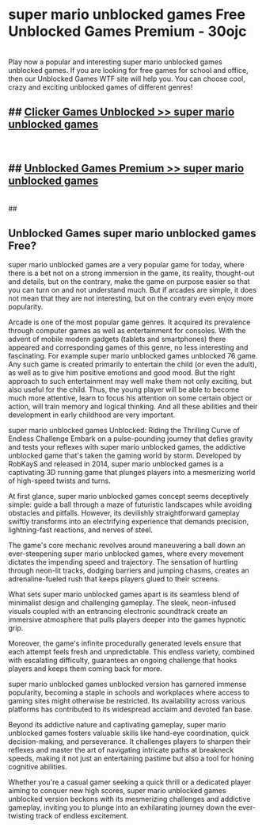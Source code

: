 # super mario unblocked games  Free Unblocked Games Premium - 30ojc <br>
<br>
Play now a popular and interesting super mario unblocked games unblocked games. If you are looking for free games for school and office, then our Unblocked Games WTF site will help you. You can choose cool, crazy and exciting unblocked games of different genres!


## ##  [Clicker Games Unblocked >> super mario unblocked games](https://lesson1.guru?title=super_mario_unblocked_games)
  <br>

##  ## [Unblocked Games Premium >> super mario unblocked games](https://lesson1.guru?title=super_mario_unblocked_games)
  <br>
  ##



## Unblocked Games super mario unblocked games Free?

super mario unblocked games are a very popular game for today, where there is a bet not on a strong immersion in the game, its reality, thought-out and details, but on the contrary, make the game on purpose easier so that you can turn on and not understand much. But if arcades are simple, it does not mean that they are not interesting, but on the contrary even enjoy more popularity.

Arcade is one of the most popular game genres. It acquired its prevalence through computer games as well as entertainment for consoles. With the advent of mobile modern gadgets (tablets and smartphones) there appeared and corresponding games of this genre, no less interesting and fascinating. For example super mario unblocked games unblocked 76 game. Any such game is created primarily to entertain the child (or even the adult), as well as to give him positive emotions and good mood. But the right approach to such entertainment may well make them not only exciting, but also useful for the child. Thus, the young player will be able to become much more attentive, learn to focus his attention on some certain object or action, will train memory and logical thinking. And all these abilities and their development in early childhood are very important.

super mario unblocked games Unblocked: Riding the Thrilling Curve of Endless Challenge
Embark on a pulse-pounding journey that defies gravity and tests your reflexes with super mario unblocked games, the addictive unblocked game that's taken the gaming world by storm. Developed by RobKayS and released in 2014, super mario unblocked games is a captivating 3D running game that plunges players into a mesmerizing world of high-speed twists and turns.

At first glance, super mario unblocked games concept seems deceptively simple: guide a ball through a maze of futuristic landscapes while avoiding obstacles and pitfalls. However, its devilishly straightforward gameplay swiftly transforms into an electrifying experience that demands precision, lightning-fast reactions, and nerves of steel.

The game's core mechanic revolves around maneuvering a ball down an ever-steepening super mario unblocked games, where every movement dictates the impending speed and trajectory. The sensation of hurtling through neon-lit tracks, dodging barriers and jumping chasms, creates an adrenaline-fueled rush that keeps players glued to their screens.

What sets super mario unblocked games apart is its seamless blend of minimalist design and challenging gameplay. The sleek, neon-infused visuals coupled with an entrancing electronic soundtrack create an immersive atmosphere that pulls players deeper into the games hypnotic grip.

Moreover, the game's infinite procedurally generated levels ensure that each attempt feels fresh and unpredictable. This endless variety, combined with escalating difficulty, guarantees an ongoing challenge that hooks players and keeps them coming back for more.

super mario unblocked games unblocked version has garnered immense popularity, becoming a staple in schools and workplaces where access to gaming sites might otherwise be restricted. Its availability across various platforms has contributed to its widespread acclaim and devoted fan base.

Beyond its addictive nature and captivating gameplay, super mario unblocked games fosters valuable skills like hand-eye coordination, quick decision-making, and perseverance. It challenges players to sharpen their reflexes and master the art of navigating intricate paths at breakneck speeds, making it not just an entertaining pastime but also a tool for honing cognitive abilities.

Whether you're a casual gamer seeking a quick thrill or a dedicated player aiming to conquer new high scores, super mario unblocked games unblocked version beckons with its mesmerizing challenges and addictive gameplay, inviting you to plunge into an exhilarating journey down the ever-twisting track of endless excitement.